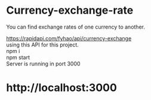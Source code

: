 # Currency-exchange-rate
You can find exchange rates of one currency to another.


https://rapidapi.com/fyhao/api/currency-exchange
</br>
using this API for this project.
</br>
npm i 
</br>
npm start
</br>
Server is running in port 3000
</br>
# http://localhost:3000
